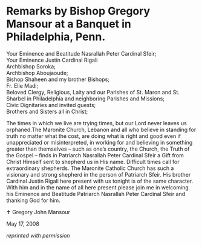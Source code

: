 # Remarks by Bishop Gregory Mansour at a Banquet in Philadelphia, Penn.

Your Eminence and Beatitude Nasrallah Peter Cardinal Sfeir;<br/>
Your Eminence Justin Cardinal Rigali<br/>
Archbishop Soroka;<br/>
Archbishop Aboujaoude;<br/>
Bishop Shaheen and my brother Bishops;<br/>
Fr. Elie Madi;<br/>
Beloved Clergy, Religious, Laity and our Parishes of St. Maron and St. Sharbel in Philadelphia and neighboring Parishes and Missions;<br/>
Civic Dignitaries and invited guests;<br/>
Brothers and Sisters all in Christ;

The times in which we live are trying times, but our Lord never leaves us orphaned.The Maronite Church, Lebanon and all who believe in standing for truth no matter what the cost, are doing what is right and good even if unappreciated or misinterpreted, in working for and believing in something greater than themselves – such as one’s country, the Church, the Truth of the Gospel – finds in Patriarch Nasrallah Peter Cardinal Sfeir a Gift from Christ Himself sent to shepherd us in His name.
Difficult times call for extraordinary shepherds. The Maronite Catholic Church has such a visionary and strong shepherd in the person of Patriarch Sfeir. His brother Cardinal Justin Rigali here present with us tonight is of the same character. With him and in the name of all here present please join me in welcoming his Eminence and Beatitude Patriarch Nasrallah Peter Cardinal Sfeir and thanking God for him.

&#10013; Gregory John Mansour

May 17, 2008


*reprinted with permission*
